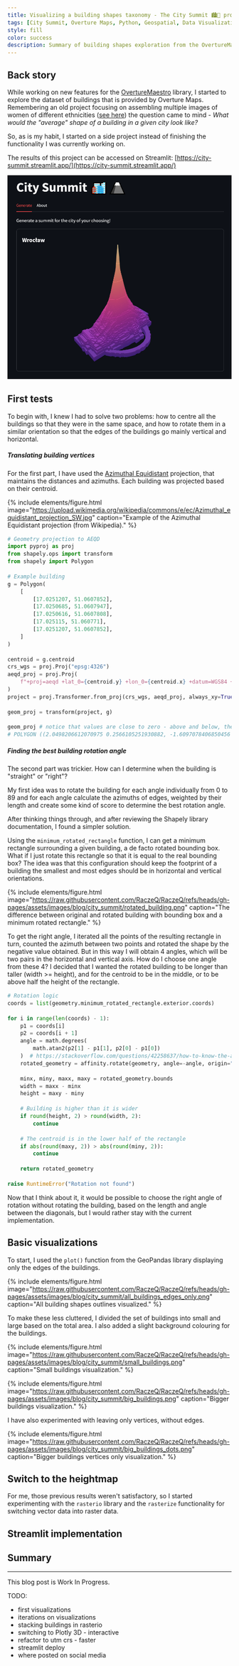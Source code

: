 ```yaml
---
title: Visualizing a building shapes taxonomy - The City Summit 🏙️🗻 project
tags: [City Summit, Overture Maps, Python, Geospatial, Data Visualization]
style: fill
color: success
description: Summary of building shapes exploration from the OvertureMaps dataset.
---
```


## Back story

While working on new features for the [OvertureMaestro](https://github.com/kraina-ai/overturemaestro) library, I started to explore the dataset of buildings that is provided by Overture Maps. Remembering an old project focusing on assembling multiple images of women of different ethnicities ([see here](https://theonlinephotographer.typepad.com/the_online_photographer/2013/09/averaged-faces-of-various-nationalities.html)) the question came to mind - *What would the "average" shape of a building in a given city look like?*

So, as is my habit, I started on a side project instead of finishing the functionality I was currently working on.

The results of this project can be accessed on Streamlit: [https://city-summit.streamlit.app/](https://city-summit.streamlit.app/)

![alt text](https://raw.githubusercontent.com/RaczeQ/RaczeQ/refs/heads/gh-pages/assets/images/projects/city_summit.png "City Summit project screenshot")

## First tests

To begin with, I knew I had to solve two problems: how to centre all the buildings so that they were in the same space, and how to rotate them in a similar orientation so that the edges of the buildings go mainly vertical and horizontal.

##### Translating building vertices

For the first part, I have used the [Azimuthal Equidistant](https://en.wikipedia.org/wiki/Azimuthal_equidistant_projection) projection, that maintains the distances and azimuths. Each building was projected based on their centroid.

{% include elements/figure.html image="https://upload.wikimedia.org/wikipedia/commons/e/ec/Azimuthal_equidistant_projection_SW.jpg" caption="Example of the Azimuthal Equidistant projection (from Wikipedia)." %}

```python
# Geometry projection to AEQD
import pyproj as proj
from shapely.ops import transform
from shapely import Polygon

# Example building
g = Polygon(
    [
        [17.0251207, 51.0607852],
        [17.0250685, 51.0607947],
        [17.0250616, 51.0607808],
        [17.025115, 51.060771],
        [17.0251207, 51.0607852],
    ]
)

centroid = g.centroid
crs_wgs = proj.Proj("epsg:4326")
aeqd_proj = proj.Proj(
    f"+proj=aeqd +lat_0={centroid.y} +lon_0={centroid.x} +datum=WGS84 +units=m"
)
project = proj.Transformer.from_proj(crs_wgs, aeqd_proj, always_xy=True).transform

geom_proj = transform(project, g)

geom_proj # notice that values are close to zero - above and below, these are in meters
# POLYGON ((2.0498206612070975 0.2566105251930882, -1.6097078406850456 1.3134800558941384, -2.093439190884303 -0.2328869958116028, 1.6502174436552757 -1.3231316731725968, 2.0498206612070975 0.2566105251930882))
```

##### Finding the best building rotation angle

The second part was trickier. How can I determine when the building is "straight" or "right"?

My first idea was to rotate the building for each angle individually from 0 to 89 and for each angle calculate the azimuths of edges, weighted by their length and create some kind of score to determine the best rotation angle.

After thinking things through, and after reviewing the Shapely library documentation, I found a simpler solution.

Using the `minimum_rotated_rectangle` function, I can get a minimum rectangle surrounding a given building, a de facto rotated bounding box. What if I just rotate this rectangle so that it is equal to the real bounding box? The idea was that this configuration should keep the footprint of a building the smallest and most edges should be in horizontal and vertical orientations.

{% include elements/figure.html image="https://raw.githubusercontent.com/RaczeQ/RaczeQ/refs/heads/gh-pages/assets/images/blog/city_summit/rotated_building.png" caption="The difference between original and rotated building with bounding box and a minimum rotated rectangle." %}

To get the right angle, I iterated all the points of the resulting rectangle in turn, counted the azimuth between two points and rotated the shape by the negative value obtained. But in this way I will obtain 4 angles, which will be two pairs in the horizontal and vertical axis. How do I choose one angle from these 4? I decided that I wanted the rotated building to be longer than taller (width >= height), and for the centroid to be in the middle, or to be above half the height of the rectangle.

```python
# Rotation logic
coords = list(geometry.minimum_rotated_rectangle.exterior.coords)

for i in range(len(coords) - 1):
    p1 = coords[i]
    p2 = coords[i + 1]
    angle = math.degrees(
        math.atan2(p2[1] - p1[1], p2[0] - p1[0])
    )  # https://stackoverflow.com/questions/42258637/how-to-know-the-angle-between-two-points
    rotated_geometry = affinity.rotate(geometry, angle=-angle, origin="centroid")

    minx, miny, maxx, maxy = rotated_geometry.bounds
    width = maxx - minx
    height = maxy - miny

    # Building is higher than it is wider
    if round(height, 2) > round(width, 2):
        continue

    # The centroid is in the lower half of the rectangle
    if abs(round(maxy, 2)) > abs(round(miny, 2)):
        continue

    return rotated_geometry

raise RuntimeError("Rotation not found")
```

Now that I think about it, it would be possible to choose the right angle of rotation without rotating the building, based on the length and angle between the diagonals, but I would rather stay with the current implementation.

## Basic visualizations

To start, I used the `plot()` function from the GeoPandas library displaying only the edges of the buildings.

{% include elements/figure.html image="https://raw.githubusercontent.com/RaczeQ/RaczeQ/refs/heads/gh-pages/assets/images/blog/city_summit/all_buildings_edges_only.png" caption="All building shapes outlines visualized." %}

To make these less cluttered, I divided the set of buildings into small and large based on the total area. I also added a slight background colouring for the buildings. 

{% include elements/figure.html image="https://raw.githubusercontent.com/RaczeQ/RaczeQ/refs/heads/gh-pages/assets/images/blog/city_summit/small_buildings.png" caption="Small buildings visualization." %}

{% include elements/figure.html image="https://raw.githubusercontent.com/RaczeQ/RaczeQ/refs/heads/gh-pages/assets/images/blog/city_summit/big_buildings.png" caption="Bigger buildings visualization." %}

I have also experimented with leaving only vertices, without edges.

{% include elements/figure.html image="https://raw.githubusercontent.com/RaczeQ/RaczeQ/refs/heads/gh-pages/assets/images/blog/city_summit/big_buildings_dots.png" caption="Bigger buildings vertices only visualization." %}

## Switch to the heightmap

For me, those previous results weren't satisfactory, so I started experimenting with the `rasterio` library and the `rasterize` functionality for switching vector data into raster data.

## Streamlit implementation

## Summary

---

This blog post is Work In Progress.

TODO:

- first visualizations
- iterations on visualizations
- stacking buildings in rasterio
- switching to Plotly 3D - interactive
- refactor to utm crs - faster
- streamlit deploy
- where posted on social media
